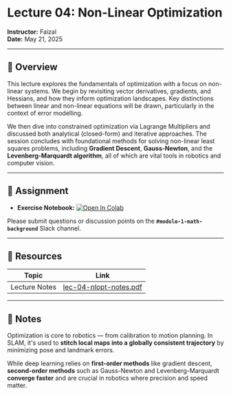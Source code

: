 # Lecture 04: Non-Linear Optimization

**Instructor:** Faizal  
**Date:** May 21, 2025

---

## 📖 Overview

This lecture explores the fundamentals of optimization with a focus on non-linear systems. We begin by revisiting vector derivatives, gradients, and Hessians, and how they inform optimization landscapes. Key distinctions between linear and non-linear equations will be drawn, particularly in the context of error modelling.

We then dive into constrained optimization via Lagrange Multipliers and discussed both analytical (closed-form) and iterative approaches. The session concludes with foundational methods for solving non-linear least squares problems, including **Gradient Descent**, **Gauss-Newton**, and the **Levenberg-Marquardt algorithm**, all of which are vital tools in robotics and computer vision.

---

## 📄 Assignment

- **Exercise Notebook:** [![Open In Colab](https://colab.research.google.com/assets/colab-badge.svg)](https://colab.research.google.com/drive/1KoL1K9w3FtYSm9gJYajri4OdVuCEhC7x?usp=sharing)

Please submit questions or discussion points on the **`#module-1-math-background`** Slack channel.

---

## 🔗 Resources

| Topic                             | Link                                                                                   |
|----------------------------------|----------------------------------------------------------------------------------------|
| Lecture Notes             | [lec-04-nlopt-notes.pdf](./lec-04-nlopt-notes.pdf)                    |

---

## 🧠 Notes

Optimization is core to robotics — from calibration to motion planning. In SLAM, it's used to **stitch local maps into a globally consistent trajectory** by minimizing pose and landmark errors.

While deep learning relies on **first-order methods** like gradient descent, **second-order methods** such as Gauss-Newton and Levenberg-Marquardt **converge faster** and are crucial in robotics where precision and speed matter.
